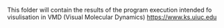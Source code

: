 This folder will contain the results of the program execution intended fo visulisation in VMD (Visual Molecular Dynamics)
https://www.ks.uiuc.edu
